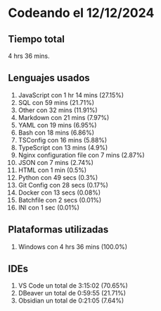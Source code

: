 # Codeando el 12/12/2024

## Tiempo total
4 hrs 36 mins.

## Lenguajes usados
1. JavaScript con 1 hr 14 mins (27.15%)
1. SQL con 59 mins (21.71%)
1. Other con 32 mins (11.91%)
1. Markdown con 21 mins (7.97%)
1. YAML con 19 mins (6.95%)
1. Bash con 18 mins (6.86%)
1. TSConfig con 16 mins (5.88%)
1. TypeScript con 13 mins (4.9%)
1. Nginx configuration file con 7 mins (2.87%)
1. JSON con 7 mins (2.74%)
1. HTML con 1 min (0.5%)
1. Python con 49 secs (0.3%)
1. Git Config con 28 secs (0.17%)
1. Docker con 13 secs (0.08%)
1. Batchfile con 2 secs (0.01%)
1. INI con 1 sec (0.01%)

## Plataformas utilizadas
1. Windows con 4 hrs 36 mins (100.0%)

## IDEs
1. VS Code un total de 3:15:02 (70.65%)
1. DBeaver un total de 0:59:55 (21.71%)
1. Obsidian un total de 0:21:05 (7.64%)
